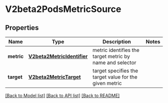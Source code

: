 # V2beta2PodsMetricSource

## Properties
Name | Type | Description | Notes
------------ | ------------- | ------------- | -------------
**metric** | [**V2beta2MetricIdentifier**](V2beta2MetricIdentifier.md) | metric identifies the target metric by name and selector | 
**target** | [**V2beta2MetricTarget**](V2beta2MetricTarget.md) | target specifies the target value for the given metric | 

[[Back to Model list]](../README.md#documentation-for-models) [[Back to API list]](../README.md#documentation-for-api-endpoints) [[Back to README]](../README.md)


